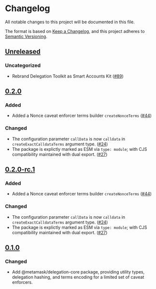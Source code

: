 # Changelog

All notable changes to this project will be documented in this file.

The format is based on [Keep a Changelog](https://keepachangelog.com/en/1.0.0/),
and this project adheres to [Semantic Versioning](https://semver.org/spec/v2.0.0.html).

## [Unreleased]

### Uncategorized

- Rebrand Delegation Toolkit as Smart Accounts Kit ([#89](https://github.com/MetaMask/smart-accounts-kit.git/pull/89))

## [0.2.0]

### Added

- Added a Nonce caveat enforcer terms builder `createNonceTerms` ([#44](https://github.com/metamask/smart-accounts-kit/pull/44))

### Changed

- The configuration parameter `callData` is now `calldata` in `createExactCalldataTerms` argument type. ([#24](https://github.com/metamask/smart-accounts-kit/pull/24))
- The package is explictly marked as ESM via `type: module`; with CJS compatibility maintained with dual export. ([#27](https://github.com/metamask/smart-accounts-kit/pull/27))

## [0.2.0-rc.1]

### Added

- Added a Nonce caveat enforcer terms builder `createNonceTerms` ([#44](https://github.com/metamask/smart-accounts-kit/pull/44))

### Changed

- The configuration parameter `callData` is now `calldata` in `createExactCalldataTerms` argument type. ([#24](https://github.com/metamask/smart-accounts-kit/pull/24))
- The package is explictly marked as ESM via `type: module`; with CJS compatibility maintained with dual export. ([#27](https://github.com/metamask/smart-accounts-kit/pull/27))

## [0.1.0]

### Changed

- Add @metamask/delegation-core package, providing utility types, delegation hashing, and terms encoding for a limited set of caveat enforcers.

[Unreleased]: https://github.com/MetaMask/smart-accounts-kit.git/compare/@metamask/delegation-core@0.2.0...HEAD
[0.2.0]: https://github.com/MetaMask/smart-accounts-kit.git/compare/@metamask/delegation-core@0.2.0-rc.1...@metamask/delegation-core@0.2.0
[0.2.0-rc.1]: https://github.com/MetaMask/smart-accounts-kit.git/compare/@metamask/delegation-core@0.1.0...@metamask/delegation-core@0.2.0-rc.1
[0.1.0]: https://github.com/MetaMask/smart-accounts-kit.git/releases/tag/@metamask/delegation-core@0.1.0
